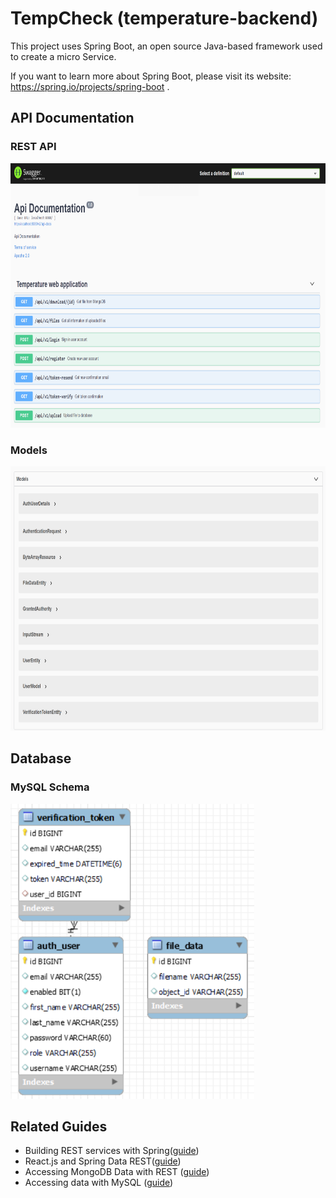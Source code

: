 # TempCheck (temperature-backend)

This project uses Spring Boot, an open source Java-based framework used to create a micro Service.

If you want to learn more about Spring Boot, please visit its website: https://spring.io/projects/spring-boot .

## API Documentation

### REST API
<img src="public/swagger_api.png" alt="Logo" width="814" height="423">

### Models
<img src="public/swagger_model.png" alt="Logo" width="814" height="423">


## Database 

### MySQL    Schema
<img src="public/mysql_schema.png" alt="Logo" width="390" height="472">


## Related Guides

- Building REST services with Spring([guide](https://spring.io/guides/tutorials/rest/))
- React.js and Spring Data REST([guide](https://spring.io/guides/tutorials/react-and-spring-data-rest//))
- Accessing MongoDB Data with REST ([guide](https://spring.io/guides/gs/accessing-mongodb-data-rest/))
- Accessing data with MySQL ([guide](https://spring.io/guides/gs/accessing-data-mysql/))